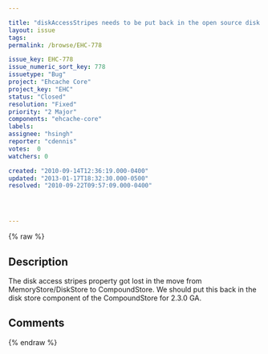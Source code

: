 ```yaml
---

title: "diskAccessStripes needs to be put back in the open source disk store"
layout: issue
tags: 
permalink: /browse/EHC-778

issue_key: EHC-778
issue_numeric_sort_key: 778
issuetype: "Bug"
project: "Ehcache Core"
project_key: "EHC"
status: "Closed"
resolution: "Fixed"
priority: "2 Major"
components: "ehcache-core"
labels: 
assignee: "hsingh"
reporter: "cdennis"
votes:  0
watchers: 0

created: "2010-09-14T12:36:19.000-0400"
updated: "2013-01-17T18:32:30.000-0500"
resolved: "2010-09-22T09:57:09.000-0400"




---
```


{% raw %}

## Description

<div markdown="1" class="description">

The disk access stripes property got lost in the move from MemoryStore/DiskStore to CompoundStore.  We should put this back in the disk store component of the CompoundStore for 2.3.0 GA.

</div>

## Comments



{% endraw %}
